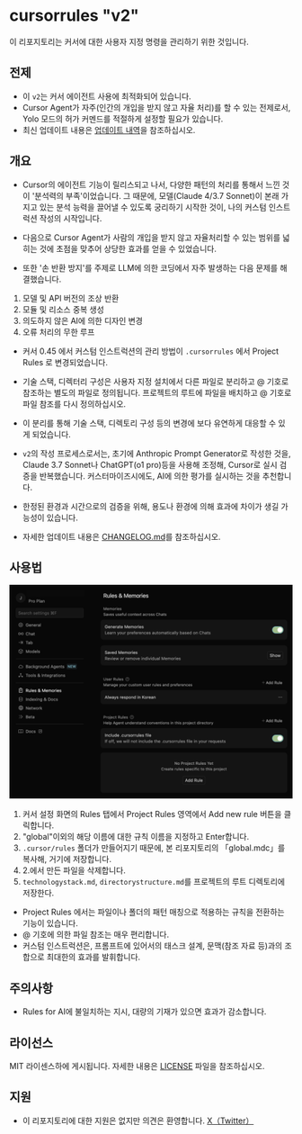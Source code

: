 # cursorrules "v2"

이 리포지토리는 커서에 대한 사용자 지정 명령을 관리하기 위한 것입니다.

## 전제 

- 이 `v2`는 커서 에이전트 사용에 최적화되어 있습니다.
- Cursor Agent가 자주(인간의 개입을 받지 않고 자율 처리)를 할 수 있는 전제로서, Yolo 모드의 허가 커멘드를 적절하게 설정할 필요가 있습니다.
- 최신 업데이트 내용은 [업데이트 내역](CHANGELOG.md)을 참조하십시오.

## 개요 

- Cursor의 에이전트 기능이 릴리스되고 나서, 다양한 패턴의 처리를 통해서 느낀 것이 '분석력의 부족'이었습니다. 그 때문에, 모델(Claude 4/3.7 Sonnet)이 본래 가지고 있는 분석 능력을 끌어낼 수 있도록 궁리하기 시작한 것이, 나의 커스텀 인스트럭션 작성의 시작입니다.

- 다음으로 Cursor Agent가 사람의 개입을 받지 않고 자율처리할 수 있는 범위를 넓히는 것에 초점을 맞추어 상당한 효과를 얻을 수 있었습니다.

- 또한 '손 반환 방지'를 주제로 LLM에 의한 코딩에서 자주 발생하는 다음 문제를 해결했습니다. 
1. 모델 및 API 버전의 조상 반환 
1. 모듈 및 리소스 중복 생성 
1. 의도하지 않은 AI에 의한 디자인 변경 
1. 오류 처리의 무한 루프

- 커서 0.45 에서 커스텀 인스트럭션의 관리 방법이 `.cursorrules` 에서 Project Rules 로 변경되었습니다.

- 기술 스택, 디렉터리 구성은 사용자 지정 설치에서 다른 파일로 분리하고 @ 기호로 참조하는 별도의 파일로 정의됩니다. 프로젝트의 루트에 파일을 배치하고 @ 기호로 파일 참조를 다시 정의하십시오.

- 이 분리를 통해 기술 스택, 디렉토리 구성 등의 변경에 보다 유연하게 대응할 수 있게 되었습니다.

- `v2`의 작성 프로세스로서는, 초기에 Anthropic Prompt Generator로 작성한 것을, Claude 3.7 Sonnet나 ChatGPT(o1 pro)등을 사용해 조정해, Cursor로 실시 검증을 반복했습니다. 커스터마이즈시에도, AI에 의한 평가를 실시하는 것을 추천합니다.

- 한정된 환경과 시간으로의 검증을 위해, 용도나 환경에 의해 효과에 차이가 생길 가능성이 있습니다.

- 자세한 업데이트 내용은 [CHANGELOG.md](CHANGELOG.md)를 참조하십시오.

## 사용법

![ProjectRulesSetting](images/ProjectRulesSetting.png)
1. 커서 설정 화면의 Rules 탭에서 Project Rules 영역에서 Add new rule 버튼을 클릭합니다.
2. "global"이외의 해당 이름에 대한 규칙 이름을 지정하고 Enter합니다.
3. `.cursor/rules` 폴더가 만들어지기 때문에, 본 리포지토리의 「global.mdc」를 복사해, 거기에 저장합니다.
4. 2.에서 만든 파일을 삭제합니다.
5. `technologystack.md`, `directorystructure.md`를 프로젝트의 루트 디렉토리에 저장한다.

- Project Rules 에서는 파일이나 폴더의 패턴 매칭으로 적용하는 규칙을 전환하는 기능이 있습니다.
- @ 기호에 의한 파일 참조는 매우 편리합니다.
- 커스텀 인스트럭션은, 프롬프트에 있어서의 태스크 설계, 문맥(참조 자료 등)과의 조합으로 최대한의 효과를 발휘합니다.

## 주의사항

- Rules for AI에 불일치하는 지시, 대량의 기재가 있으면 효과가 감소합니다.

## 라이선스

MIT 라이센스하에 게시됩니다. 자세한 내용은 [LICENSE](LICENSE) 파일을 참조하십시오.

## 지원 

- 이 리포지토리에 대한 지원은 없지만 의견은 환영합니다.
[X（Twitter）](https://x.com/gaebalai)